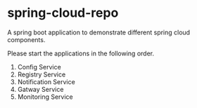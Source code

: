# spring-cloud-repo

A spring boot application to demonstrate different spring cloud components.

Please start the applications in the following order.

1. Config Service
2. Registry Service
3. Notification Service
4. Gatway Service
5. Monitoring Service
